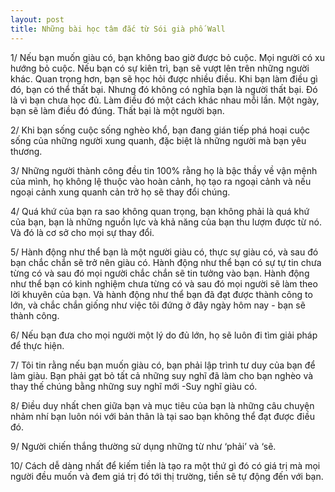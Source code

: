 ```yaml
---
layout: post
title: Những bài học tâm đắc từ Sói già phố Wall
---
```



1/ Nếu bạn muốn giàu có, bạn không bao giờ được bỏ cuộc. Mọi người có xu hướng bỏ cuộc. Nếu bạn có sự kiên trì, bạn sẽ vượt lên trên những người khác. Quan trọng hơn, bạn sẽ học hỏi được nhiều điều. Khi bạn làm điều gì đó, bạn có thể thất bại. Nhưng đó không có nghĩa bạn là người thất bại. Đó là vì bạn chưa học đủ. Làm điều đó một cách khác nhau mỗi lần. Một ngày, bạn sẽ làm điều đó đúng. Thất bại là một người bạn.

2/ Khi bạn sống cuộc sống nghèo khổ, bạn đang gián tiếp phá hoại cuộc sống của những người xung quanh, đặc biệt là những người mà bạn yêu thương.

3/ Những người thành công đều tin 100% rằng họ là bậc thầy về vận mệnh của mình, họ không lệ thuộc vào hoàn cảnh, họ tạo ra ngoại cảnh và nếu ngoại cảnh xung quanh cản trở họ sẽ thay đổi chúng.

4/ Quá khứ của bạn ra sao không quan trọng, bạn không phải là quá khứ của bạn, bạn là những nguồn lực và khả năng của bạn thu lượm được từ nó. Và đó là cơ sở cho mọi sự thay đổi.

5/ Hành động như thể bạn là một người giàu có, thực sự giàu có, và sau đó bạn chắc chắn sẽ trở nên giàu có. Hành động như thể bạn có sự tự tin chưa từng có và sau đó mọi người chắc chắn sẽ tin tưởng vào bạn. Hành động như thể bạn có kinh nghiệm chưa từng có và sau đó mọi người sẽ làm theo lời khuyên của bạn. Và hành động như thể bạn đã đạt được thành công to lớn, và chắc chắn giống như việc tôi đứng ở đây ngày hôm nay - bạn sẽ thành công.

6/ Nếu bạn đưa cho mọi người một lý do đủ lớn, họ sẽ luôn đi tìm giải pháp để thực hiện.

7/ Tôi tin rằng nếu bạn muốn giàu có, bạn phải lập trình tư duy của bạn để làm giàu. Bạn phải gạt bỏ tất cả những suy nghĩ đã làm cho bạn nghèo và thay thế chúng bằng những suy nghĩ mới -Suy nghĩ giàu có.

8/ Điều duy nhất chen giữa bạn và mục tiêu của bạn là những câu chuyện nhảm nhí bạn luôn nói với bản thân là tại sao bạn không thể đạt được điều đó.

9/ Người chiến thắng thường sử dụng những từ như ‘phải’ và ‘sẽ.

10/ Cách dễ dàng nhất để kiếm tiền là tạo ra một thứ gì đó có giá trị mà mọi người đều muốn và đem giá trị đó tới thị trường, tiền sẽ tự động đến với bạn.